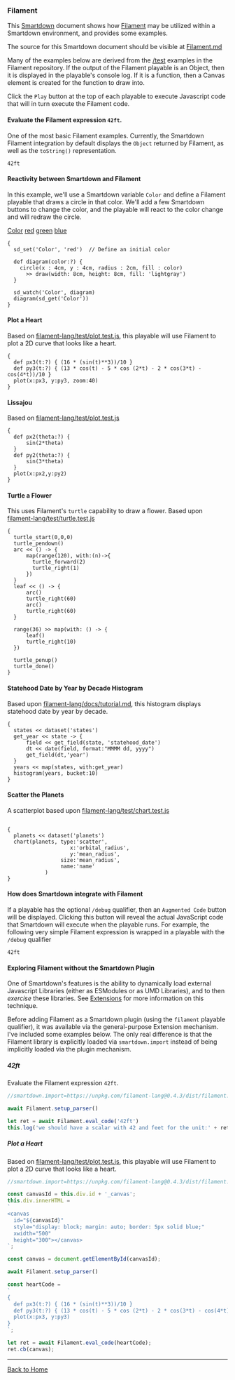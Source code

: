 ### Filament

This [Smartdown](https://smartdown.io) document shows how [Filament](https://github.com/joshmarinacci/filament-lang) may be utilized within a Smartdown environment, and provides some examples.

The source for this Smartdown document should be visible at [Filament.md](gallery/Filament.md#-blank)

Many of the examples below are derived from the [/test](https://github.com/joshmarinacci/filament-lang/tree/master/test) examples in the Filament repository. If the output of the Filament playable is an Object, then it is displayed in the playable's console log. If it is a function, then a Canvas element is created for the function to draw into.

Click the `Play` button at the top of each playable to execute Javascript code that will in turn execute the Filament code.


#### Evaluate the Filament expression `42ft`.

One of the most basic Filament examples. Currently, the Smartdown Filament integration by default displays the `Object` returned by Filament, as well as the `toString()` representation.

```filament /playable
42ft
```

#### Reactivity between Smartdown and Filament

In this example, we'll use a Smartdown variable `Color` and define a Filament playable that draws a circle in that color. We'll add a few Smartdown buttons to change the color, and the playable will react to the color change and will redraw the circle.

[Color](:!Color)
[red](:=Color='red') [green](:=Color='green') [blue](:=Color='blue')

```filament /playable/autoplay
{
  sd_set('Color', 'red')  // Define an initial color

  def diagram(color:?) {
    circle(x : 4cm, y : 4cm, radius : 2cm, fill : color)
      >> draw(width: 8cm, height: 8cm, fill: 'lightgray')
  }

  sd_watch('Color', diagram)
  diagram(sd_get('Color'))
}
```



#### Plot a Heart

Based on [filament-lang/test/plot.test.js](https://github.com/joshmarinacci/filament-lang/blob/70cbdd75d0b9edf3573be4f69c666c6232108fca/test/plot.test.js#L141), this playable will use Filament to plot a 2D curve that looks like a heart.


```filament /playable
{
  def px3(t:?) { (16 * (sin(t)**3))/10 }
  def py3(t:?) { (13 * cos(t) - 5 * cos (2*t) - 2 * cos(3*t) - cos(4*t))/10 }
  plot(x:px3, y:py3, zoom:40)
}
```



#### Lissajou

Based on [filament-lang/test/plot.test.js](https://github.com/joshmarinacci/filament-lang/blob/70cbdd75d0b9edf3573be4f69c666c6232108fca/test/plot.test.js#L111)


```filament /playable
{
  def px2(theta:?) {
      sin(2*theta)
  }
  def py2(theta:?) {
      sin(3*theta)
  }
  plot(x:px2,y:py2)
}
```

#### Turtle a Flower

This uses Filament's `turtle` capability to draw a flower. Based upon [filament-lang/test/turtle.test.js](https://github.com/joshmarinacci/filament-lang/blob/70cbdd75d0b9edf3573be4f69c666c6232108fca/test/turtle.test.js#L116)

```filament /playable
{
  turtle_start(0,0,0)
  turtle_pendown()
  arc << () -> {
      map(range(120), with:(n)->{
        turtle_forward(2)
        turtle_right(1)
      })       
  }
  leaf << () -> {
      arc()
      turtle_right(60)
      arc()
      turtle_right(60)
  }
  
  range(36) >> map(with: () -> {
      leaf()
      turtle_right(10)
  })
  
  turtle_penup()
  turtle_done()
}
```

#### Statehood Date by Year by Decade Histogram

Based upon [filament-lang/docs/tutorial.md](https://github.com/joshmarinacci/filament-lang/blob/70cbdd75d0b9edf3573be4f69c666c6232108fca/docs/tutorial.md#histograms), this histogram displays statehood date by year by decade.


```filament /playable
{
  states << dataset('states')
  get_year << state -> {
      field << get_field(state, 'statehood_date')
      dt << date(field, format:"MMMM dd, yyyy")
      get_field(dt,'year')
  }
  years << map(states, with:get_year)
  histogram(years, bucket:10)
}           
```


#### Scatter the Planets

A scatterplot based upon [filament-lang/test/chart.test.js](https://github.com/joshmarinacci/filament-lang/blob/70cbdd75d0b9edf3573be4f69c666c6232108fca/test/chart.test.js#L41)


```filament /playable

{
  planets << dataset('planets')
  chart(planets, type:'scatter', 
                    x:'orbital_radius',
                    y:'mean_radius',
                 size:'mean_radius',
                 name:'name'
            )
}
```


#### How does Smartdown integrate with Filament

If a playable has the optional `/debug` qualifier, then an `Augmented Code` button will be displayed. Clicking this button will reveal the actual JavaScript code that Smartdown will execute when the playable runs. For example, the following very simple Filament expression is wrapped in a playable with the `/debug` qualifier

```filament /playable/debug
42ft
```

#### Exploring Filament without the Smartdown Plugin

One of Smartdown's features is the ability to dynamically load external Javascript Libraries (either as ESModules or as UMD Libraries), and to then *exercise* these libraries. See [Extensions](:@Extensions) for more information on this technique.

Before adding Filament as a Smartdown plugin (using the `filament` playable qualifier), it was available via the general-purpose Extension mechanism. I've included some examples below. The only real difference is that the Filament library is explicitly loaded via `smartdown.import` instead of being implicitly loaded via the plugin mechanism.


##### 42ft

Evaluate the Filament expression `42ft`.

```javascript /playable
//smartdown.import=https://unpkg.com/filament-lang@0.4.3/dist/filament.js

await Filament.setup_parser()

let ret = await Filament.eval_code('42ft')
this.log('we should have a scalar with 42 and feet for the unit:' + ret);

```

##### Plot a Heart

Based on [filament-lang/test/plot.test.js](https://github.com/joshmarinacci/filament-lang/blob/70cbdd75d0b9edf3573be4f69c666c6232108fca/test/plot.test.js#L141), this playable will use Filament to plot a 2D curve that looks like a heart.

```javascript /playable
//smartdown.import=https://unpkg.com/filament-lang@0.4.3/dist/filament.js

const canvasId = this.div.id + '_canvas';
this.div.innerHTML =
`
<canvas
  id="${canvasId}"
  style="display: block; margin: auto; border: 5px solid blue;"
  xwidth="500"
  height="300"></canvas>
`;

const canvas = document.getElementById(canvasId);

await Filament.setup_parser()

const heartCode =
`
{
  def px3(t:?) { (16 * (sin(t)**3))/10 }
  def py3(t:?) { (13 * cos(t) - 5 * cos (2*t) - 2 * cos(3*t) - cos(4*t))/10 }
  plot(x:px3, y:py3)
}
`;

let ret = await Filament.eval_code(heartCode);
ret.cb(canvas);

```



---

[Back to Home](:@Home)

